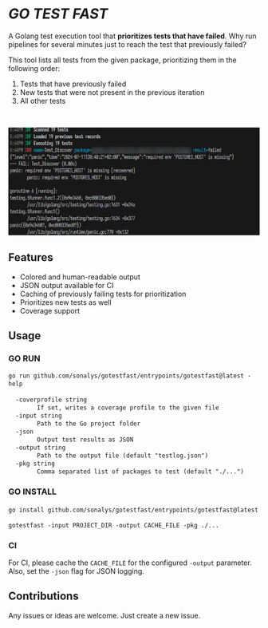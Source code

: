 # *GO TEST FAST*
A Golang test execution tool that **prioritizes tests that have failed**. Why run pipelines for several minutes just to reach the test that previously failed?

This tool lists all tests from the given package, prioritizing them in the following order:

1. Tests that have previously failed
2. New tests that were not present in the previous iteration
3. All other tests

<br>

<center>

![Output](doc/example01.png)

</center>

## Features

* Colored and human-readable output
* JSON output available for CI
* Caching of previously failing tests for prioritization
* Prioritizes new tests as well
* Coverage support

## Usage

### GO RUN

```
go run github.com/sonalys/gotestfast/entrypoints/gotestfast@latest -help

  -coverprofile string
        If set, writes a coverage profile to the given file
  -input string
        Path to the Go project folder
  -json
        Output test results as JSON
  -output string
        Path to the output file (default "testlog.json")
  -pkg string
        Comma separated list of packages to test (default "./...")
```

### GO INSTALL

`go install github.com/sonalys/gotestfast/entrypoints/gotestfast@latest`

`gotestfast -input PROJECT_DIR -output CACHE_FILE -pkg ./...`

### CI

For CI, please cache the `CACHE_FILE` for the configured `-output` parameter.  
Also, set the `-json` flag for JSON logging.

## Contributions

Any issues or ideas are welcome. Just create a new issue.
